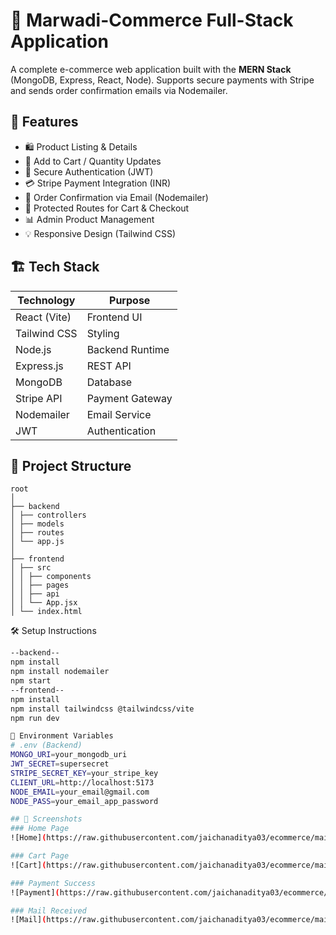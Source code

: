 # 🛒 Marwadi-Commerce  Full-Stack Application

A complete e-commerce web application built with the **MERN Stack** (MongoDB, Express, React, Node). Supports secure payments with Stripe and sends order confirmation emails via Nodemailer.

## 🚀 Features
- 🛍️ Product Listing & Details
- 🛒 Add to Cart / Quantity Updates
- 🔑 Secure Authentication (JWT)
- 💳 Stripe Payment Integration (INR)
- 📧 Order Confirmation via Email (Nodemailer)
- 🔐 Protected Routes for Cart & Checkout
- 📊 Admin Product Management
- 💡 Responsive Design (Tailwind CSS)

## 🏗️ Tech Stack
| Technology   | Purpose        |
|--------------|----------------|
| React (Vite) | Frontend UI    |
| Tailwind CSS | Styling        |
| Node.js      | Backend Runtime|
| Express.js   | REST API       |
| MongoDB      | Database       |
| Stripe API   | Payment Gateway|
| Nodemailer   | Email Service  |
| JWT          | Authentication |

## 📂 Project Structure
````` 
root
│
├── backend
│ ├── controllers
│ ├── models
│ ├── routes
│ └── app.js
│
├── frontend
│ ├── src
│ │ ├── components
│ │ ├── pages
│ │ ├── api
│ │ └── App.jsx
│ └── index.html
````` 

 🛠️ Setup Instructions

```bash
--backend--
npm install
npm install nodemailer
npm start
--frontend--
npm install
npm install tailwindcss @tailwindcss/vite
npm run dev

🔑 Environment Variables
# .env (Backend)
MONGO_URI=your_mongodb_uri
JWT_SECRET=supersecret
STRIPE_SECRET_KEY=your_stripe_key
CLIENT_URL=http://localhost:5173
NODE_EMAIL=your_email@gmail.com
NODE_PASS=your_email_app_password

## 📸 Screenshots
### Home Page
![Home](https://raw.githubusercontent.com/jaichanaditya03/ecommerce/main/assets/screenshots/home.png)

### Cart Page
![Cart](https://raw.githubusercontent.com/jaichanaditya03/ecommerce/main/assets/screenshots/cart.png)

### Payment Success
![Payment](https://raw.githubusercontent.com/jaichanaditya03/ecommerce/main/assets/screenshots/payment.png)

### Mail Received
![Mail](https://raw.githubusercontent.com/jaichanaditya03/ecommerce/main/assets/screenshots/mailreceived.png)



